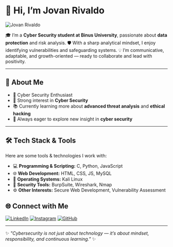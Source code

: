 # 👋 Hi, I’m Jovan Rivaldo

![Jovan Rivaldo](https://media4.giphy.com/media/v1.Y2lkPTc5MGI3NjExOHNlNWN5bjZ5MWYzdTd1MWkzb21jOWxycGs3bm1sODEwbHpyOW91aiZlcD12MV9pbnRlcm5hbF9naWZfYnlfaWQmY3Q9Zw/kd9BlRovbPOykLBMqX/giphy.gif)

🎓 I’m a **Cyber Security student at Binus University**, passionate about **data protection** and risk analysis.
🛡️ With a sharp analytical mindset, I enjoy identifying vulnerabilities and safeguarding systems.
💡 I’m communicative, adaptable, and growth-oriented — ready to collaborate and lead with positivity.

---

## 🚀 About Me

* 🔐 Cyber Security Enthusiast
* 🧠 Strong interest in **Cyber Security**
* 📚 Currently learning more about **advanced threat analysis** and **ethical hacking**
* 🌱 Always eager to explore new insight in **cyber security**

---

## 🛠️ Tech Stack & Tools

Here are some tools & technologies I work with:

* 💻 **Programming & Scripting:** C, Python, JavaScript
* 🌐 **Web Development:** HTML, CSS, JS, MySQL
* 🐧 **Operating Systems:** Kali Linux
* 🔎 **Security Tools:** BurpSuite, Wireshark, Nmap
* ⚙️ **Other Interests:** Secure Web Development, Vulnerability Assessment

## 🌐 Connect with Me

[![LinkedIn](https://img.shields.io/badge/LinkedIn-0077B5?style=for-the-badge\&logo=linkedin\&logoColor=white)](https://www.linkedin.com/in/jovan-rivaldo-914196305/)
[![Instagram](https://img.shields.io/badge/Instagram-E4405F?style=for-the-badge\&logo=instagram\&logoColor=white)](https://www.instagram.com/jovannrivaldo/)
[![GitHub](https://img.shields.io/badge/GitHub-000?style=for-the-badge\&logo=github\&logoColor=white)](https://github.com/JovanRivaldo)

---

✨ *"Cybersecurity is not just about technology — it’s about mindset, responsibility, and continuous learning."* ✨
